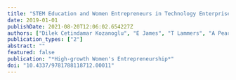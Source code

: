 ```yaml
---
title: "STEM Education and Women Entrepreneurs in Technology Enterprises: Explorations from Australia"
date: 2019-01-01
publishDate: 2021-08-20T12:06:02.654227Z
authors: ["Dilek Cetindamar Kozanoglu", "E James", "T Lammers", "A Pearce", "E Sullivan"]
publication_types: ["2"]
abstract: ""
featured: false
publication: "*High-growth Women's Entrepreneurship*"
doi: "10.4337/9781788118712.00011"
---
```


